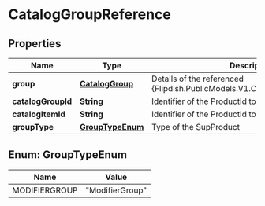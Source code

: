 
# CatalogGroupReference

## Properties
Name | Type | Description | Notes
------------ | ------------- | ------------- | -------------
**group** | [**CatalogGroup**](CatalogGroup.md) | Details of the referenced {Flipdish.PublicModels.V1.Catalog.Items.CatalogItem} |  [optional]
**catalogGroupId** | **String** | Identifier of the ProductId to use as SubProduct | 
**catalogItemId** | **String** | Identifier of the ProductId to use as SubProduct |  [optional]
**groupType** | [**GroupTypeEnum**](#GroupTypeEnum) | Type of the SupProduct | 


<a name="GroupTypeEnum"></a>
## Enum: GroupTypeEnum
Name | Value
---- | -----
MODIFIERGROUP | &quot;ModifierGroup&quot;



